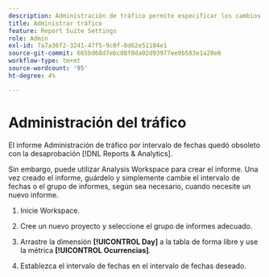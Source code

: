 ```yaml
---
description: Administración de tráfico permite especificar los cambios esperados en el volumen de tráfico.
title: Administrar tráfico
feature: Report Suite Settings
role: Admin
exl-id: 7a7a36f2-3241-47f5-9c0f-0d62e51104e1
source-git-commit: 665bd68d7ebc08f0da02d93977ee0b583e1a28e6
workflow-type: tm+mt
source-wordcount: '95'
ht-degree: 4%

---
```


# Administración del tráfico

El informe Administración de tráfico por intervalo de fechas quedó obsoleto con la desaprobación [!DNL Reports & Analytics].

Sin embargo, puede utilizar Analysis Workspace para crear el informe. Una vez creado el informe, guárdelo y simplemente cambie el intervalo de fechas o el grupo de informes, según sea necesario, cuando necesite un nuevo informe.

1. Inicie Workspace.

1. Cree un nuevo proyecto y seleccione el grupo de informes adecuado.

1. Arrastre la dimensión **[!UICONTROL Day]** a la tabla de forma libre y use la métrica **[!UICONTROL Ocurrencias]**.

1. Establezca el intervalo de fechas en el intervalo de fechas deseado.

